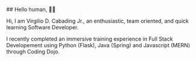 <!-- /////////////////////////////////////////////
//  VIRGILIO CABADING'S GITHUB README MARKDOWN
////////////////////////////////////////////////// -->

<head>
    <link href="https://cdn.jsdelivr.net/npm/bootstrap@5.1.3/dist/css/bootstrap.min.css" rel="stylesheet"
        integrity="sha384-1BmE4kWBq78iYhFldvKuhfTAU6auU8tT94WrHftjDbrCEXSU1oBoqyl2QvZ6jIW3" crossorigin="anonymous">
    <link rel="stylesheet" href="styles.css">
</head>
<body>
## Hello human, 👋🏼
<br>
<p class="text-center bg-info rounded">
Hi, I am Virgilio D. Cabading Jr., an enthusiastic, team oriented, and quick learning Software Developer.
</p>

<p class="text-center">
I recently completed an immersive training experience in Full Stack Developement using  Python (Flask), Java (Spring) and Javascript (MERN) through Coding Dojo.
</p>
</body>
  
<!--
**Virgilio-D-Cabading-Jr/Virgilio-D-Cabading-Jr** is a ✨ _special_ ✨ repository because its `README.md` (this file) appears on your GitHub profile.

Here are some ideas to get you started:

- 🔭 I’m currently working on ...
- 🌱 I’m currently learning ...
- 👯 I’m looking to collaborate on ...
- 🤔 I’m looking for help with ...
- 💬 Ask me about ...
- 📫 How to reach me: ...
- 😄 Pronouns: ...
- ⚡ Fun fact: ...
-->
